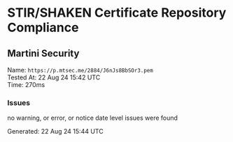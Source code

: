 # STIR/SHAKEN Certificate Repository Compliance

## Martini Security

Name: `https://p.mtsec.me/2884/J6nJs8BbSOr3.pem`\
Tested At: 22 Aug 24 15:42 UTC\
Time: 270ms

### Issues

no warning, or error, or notice date level issues were found

Generated: 22 Aug 24 15:44 UTC